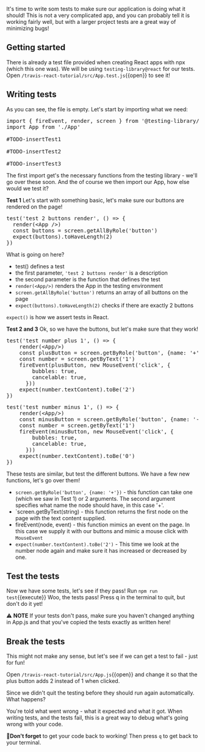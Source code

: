 It's time to write som tests to make sure our application is doing what it should! This is not a very complicated app, and you can probably tell it is working fairly well, but with a larger project tests are a great way of minimizing bugs!

## Getting started
There is already a test file provided when creating React apps with npx (which this one was). We will be using `testing-library@react` for our tests. Open `/travis-react-tutorial/src/App.test.js`{{open}} to see it!

## Writing tests
As you can see, the file is empty. Let's start by importing what we need:
<pre class="file" data-filename="/root/travis-react-tutorial/src/App.test.js" data-target="replace">
import { fireEvent, render, screen } from '@testing-library/react'
import App from './App'

#TODO-insertTest1

#TODO-insertTest2

#TODO-insertTest3
</pre>

The first import get's the necessary functions from the testing library - we'll go over these soon. And the of course we then import our App, how else would we test it?

**Test 1**
Let's start with something basic, let's make sure our buttons are rendered on the page!
<pre class="file" data-filename="/root/travis-react-tutorial/src/App.test.js" data-target="insert"  data-marker="#TODO-insertTest1">
test('test 2 buttons render', () => {
  render(&ltApp />)
  const buttons = screen.getAllByRole('button')
  expect(buttons).toHaveLength(2)
})
</pre>

What is going on here?
- test() defines a test
- the first parameter, `'test 2 buttons render'` is a description
- the second parameter is the function that defines the test
- `render(<App/>)` renders the App in the testing environment
- `screen.getAllByRole('button')` returns an array of all buttons on the page
- `expect(buttons).toHaveLength(2)` checks if there are exactly 2 buttons

`expect()` is how we assert tests in React.

**Test 2 and 3**
Ok, so we have the buttons, but let's make sure that they work!

<pre class="file" data-filename="/root/travis-react-tutorial/src/App.test.js" data-target="insert"  data-marker="#TODO-insertTest2">
test('test number plus 1', () => {
    render(&ltApp/>)
    const plusButton = screen.getByRole('button', {name: '+'})
    const number = screen.getByText('1')
    fireEvent(plusButton, new MouseEvent('click', {
        bubbles: true,
        cancelable: true,
      }))
    expect(number.textContent).toBe('2')
})
</pre>

<pre class="file" data-filename="/root/travis-react-tutorial/src/App.test.js" data-target="insert"  data-marker="#TODO-insertTest3">
test('test number minus 1', () => {
    render(&ltApp/>)
    const minusButton = screen.getByRole('button', {name: '-'})
    const number = screen.getByText('1')
    fireEvent(minusButton, new MouseEvent('click', {
        bubbles: true,
        cancelable: true,
      }))
    expect(number.textContent).toBe('0')
})
</pre>

These tests are similar, but test the different buttons. We have a few new functions, let's go over them!

- `screen.getByRole('button', {name: '+'})` - this function can take one (which we saw in Test 1) or 2 arguments. The second argument specifies what name the node should have, in this case '+'.
- `screen.getByText(string) - this function returns the first node on the page with the text content supplied.
- fireEvent(node, event) - this function mimics an event on the page. In this case we supply it with our buttons and mimic a mouse click with `MouseEvent`
- `expect(number.textContent).toBe('2')` - This time we look at the number node again and make sure it has increased or decreased by one.

## Test the tests
Now we have some tests, let's see if they pass! Run `npm run test`{{execute}}
Woo, the tests pass! Press q in the terminal to quit, but don't do it yet!

⚠ **NOTE** If your tests don't pass, make sure you haven't changed anything in App.js and that you've copied the tests exactly as written here!

## Break the tests
This might not make any sense, but let's see if we can get a test to fail - just for fun!

Open `/travis-react-tutorial/src/App.js`{{open}} and change it so that the plus button adds 2 instead of 1 when clicked.

Since we didn't quit the testing before they should run again automatically. What happens?

You're told what went wrong - what it expected and what it got. When writing tests, and the tests fail, this is a great way to debug what's going wrong with your code.

🚨**Don't forget** to get your code back to working! Then press `q` to get back to your terminal.